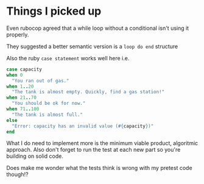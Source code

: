 # Things I picked up

Even rubocop agreed that a while loop without a conditional isn't using it properly.

They suggested a better semantic version is a `loop do end` structure

Also the ruby `case statement` works well here
i.e.

```ruby
case capacity
when 0
  "You ran out of gas."
when 1..20
  "The tank is almost empty. Quickly, find a gas station!"
when 21..70
  "You should be ok for now."
when 71..100
  "The tank is almost full."
else
  "Error: capacity has an invalid value (#{capacity})"
end
```

What I do need to implement more is the minimum viable product, algoritmic approach.
Also don't forget to run the test at each new part so you're building on solid code.

Does make me wonder what the tests think is wrong with my pretest code though!?
